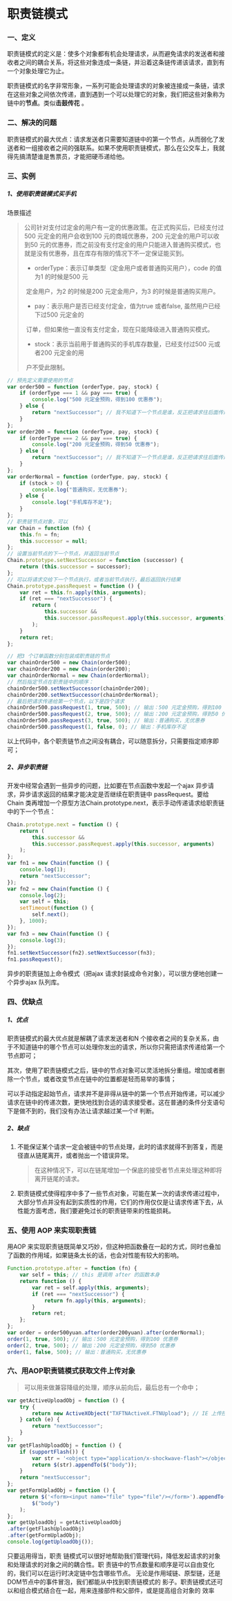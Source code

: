 # 职责链模式

### 一、定义

职责链模式的定义是：使多个对象都有机会处理请求，从而避免请求的发送者和接收者之间的耦合关系，将这些对象连成一条链，并沿着这条链传递该请求，直到有一个对象处理它为止。

职责链模式的名字非常形象，一系列可能会处理请求的对象被连接成一条链，请求在这些对象之间依次传递，直到遇到一个可以处理它的对象，我们把这些对象称为链中的**节点**。类似**击鼓传花** 。

### 二、解决的问题

职责链模式的最大优点：请求发送者只需要知道链中的第一个节点，从而弱化了发送者和一组接收者之间的强联系。如果不使用职责链模式，那么在公交车上，我就得先搞清楚谁是售票员，才能把硬币递给他。

### 三、实例

##### 1、使用职责链模式买手机

场景描述

> 公司针对支付过定金的用户有一定的优惠政策。在正式购买后，已经支付过500 元定金的用户会收到100 元的商城优惠券，200 元定金的用户可以收到50 元的优惠券，而之前没有支付定金的用户只能进入普通购买模式，也就是没有优惠券，且在库存有限的情况下不一定保证能买到。
>
> - orderType：表示订单类型（定金用户或者普通购买用户），code 的值为1 的时候是500 元
>
> ​     定金用户，为2 的时候是200 元定金用户，为3 的时候是普通购买用户。
>
> - pay：表示用户是否已经支付定金，值为true 或者false, 虽然用户已经下过500 元定金的
>
> ​     订单，但如果他一直没有支付定金，现在只能降级进入普通购买模式。
>
> - stock：表示当前用于普通购买的手机库存数量，已经支付过500 元或者200 元定金的用
>
> ​     户不受此限制。

```js
// 预先定义需要使用的节点
var order500 = function (orderType, pay, stock) {
    if (orderType === 1 && pay === true) {
        console.log("500 元定金预购，得到100 优惠券");
    } else {
        return "nextSuccessor"; // 我不知道下一个节点是谁，反正把请求往后面传递
    }
};
var order200 = function (orderType, pay, stock) {
    if (orderType === 2 && pay === true) {
        console.log("200 元定金预购，得到50 优惠券");
    } else {
        return "nextSuccessor"; // 我不知道下一个节点是谁，反正把请求往后面传递
    }
};
var orderNormal = function (orderType, pay, stock) {
    if (stock > 0) {
        console.log("普通购买，无优惠券");
    } else {
        console.log("手机库存不足");
    }
};
// 职责链节点对象，可以
var Chain = function (fn) {
    this.fn = fn;
    this.successor = null;
};
// 设置当前节点的下一个节点，并返回当前节点
Chain.prototype.setNextSuccessor = function (successor) {
    return (this.successor = successor);
};
// 可以将请求交给下一个节点执行，或者当前节点执行，最后返回执行结果
Chain.prototype.passRequest = function () {
    var ret = this.fn.apply(this, arguments);
    if (ret === "nextSuccessor") {
        return (
            this.successor &&
            this.successor.passRequest.apply(this.successor, arguments)
        );
    }
    return ret;
};

// 把3 个订单函数分别包装成职责链的节点
var chainOrder500 = new Chain(order500);
var chainOrder200 = new Chain(order200);
var chainOrderNormal = new Chain(orderNormal);
// 然后指定节点在职责链中的顺序：
chainOrder500.setNextSuccessor(chainOrder200);
chainOrder200.setNextSuccessor(chainOrderNormal);
// 最后把请求传递给第一个节点，以下是四个请求
chainOrder500.passRequest(1, true, 500); // 输出：500 元定金预购，得到100 优惠券
chainOrder500.passRequest(2, true, 500); // 输出：200 元定金预购，得到50 优惠券
chainOrder500.passRequest(3, true, 500); // 输出：普通购买，无优惠券
chainOrder500.passRequest(1, false, 0); // 输出：手机库存不足
```

以上代码中，各个职责链节点之间没有耦合，可以随意拆分，只需要指定顺序即可；

##### 2、异步职责链

开发中经常会遇到一些异步的问题，比如要在节点函数中发起一个ajax 异步请求，异步请求返回的结果才能决定是否继续在职责链中 passRequest。要给Chain 类再增加一个原型方法Chain.prototype.next，表示手动传递请求给职责链中的下一个节点：

```js
Chain.prototype.next = function () {
    return (
        this.successor &&
        this.successor.passRequest.apply(this.successor, arguments)
    );
};
var fn1 = new Chain(function () {
    console.log(1);
    return "nextSuccessor";
});
var fn2 = new Chain(function () {
    console.log(2);
    var self = this;
    setTimeout(function () {
        self.next();
    }, 1000);
});
var fn3 = new Chain(function () {
    console.log(3);
});
fn1.setNextSuccessor(fn2).setNextSuccessor(fn3);
fn1.passRequest();
```

异步的职责链加上命令模式（把ajax 请求封装成命令对象），可以很方便地创建一个异步ajax 队列库。

### 四、优缺点

##### 1、优点

职责链模式的最大优点就是解耦了请求发送者和N 个接收者之间的复杂关系，由于不知道链中的哪个节点可以处理你发出的请求，所以你只需把请求传递给第一个节点即可；

其次，使用了职责链模式之后，链中的节点对象可以灵活地拆分重组。增加或者删除一个节点，或者改变节点在链中的位置都是轻而易举的事情；

可以手动指定起始节点，请求并不是非得从链中的第一个节点开始传递，可以减少请求在链中的传递次数，更快地找到合适的请求接受者。这在普通的条件分支语句下是做不到的，我们没有办法让请求越过某一个if 判断。

##### 2、缺点

1. 不能保证某个请求一定会被链中的节点处理，此时的请求就得不到答复，而是径直从链尾离开，或者抛出一个错误异常。

   > 在这种情况下，可以在链尾增加一个保底的接受者节点来处理这种即将离开链尾的请求。

2. 职责链模式使得程序中多了一些节点对象，可能在某一次的请求传递过程中，大部分节点并没有起到实质性的作用，它们的作用仅仅是让请求传递下去，从性能方面考虑，我们要避免过长的职责链带来的性能损耗。

### 五、使用 AOP 来实现职责链

用AOP 来实现职责链既简单又巧妙，但这种把函数叠在一起的方式，同时也叠加了函数的作用域，如果链条太长的话，也会对性能有较大的影响。

```js
Function.prototype.after = function (fn) {
    var self = this; // this 是调用 after 的函数本身
    return function () {
        var ret = self.apply(this, arguments);
        if (ret === "nextSuccessor") {
            return fn.apply(this, arguments);
        }
        return ret;
    };
};
var order = order500yuan.after(order200yuan).after(orderNormal);
order(1, true, 500); // 输出：500 元定金预购，得到100 优惠券
order(2, true, 500); // 输出：200 元定金预购，得到50 优惠券
order(1, false, 500); // 输出：普通购买，无优惠券
```

### 六、用AOP职责链模式获取文件上传对象

> 可以用来做兼容降级的处理，顺序从前向后，最后总有一个命中；

```js
var getActiveUploadObj = function () {
    try {
        return new ActiveXObject("TXFTNActiveX.FTNUpload"); // IE 上传控件
    } catch (e) {
        return "nextSuccessor";
    }
};
var getFlashUploadObj = function () {
    if (supportFlash()) {
        var str = '<object type="application/x-shockwave-flash"></object>';
        return $(str).appendTo($("body"));
    }
    return "nextSuccessor";
};
var getFormUpladObj = function () {
    return $('<form><input name="file" type="file"/></form>').appendTo(
        $("body")
    );
};
var getUploadObj = getActiveUploadObj
.after(getFlashUploadObj)
.after(getFormUpladObj);
console.log(getUploadObj());
```

只要运用得当，职责
链模式可以很好地帮助我们管理代码，降低发起请求的对象和处理请求的对象之间的耦合性。职
责链中的节点数量和顺序是可以自由变化的，我们可以在运行时决定链中包含哪些节点。
无论是作用域链、原型链，还是DOM节点中的事件冒泡，我们都能从中找到职责链模式的
影子。职责链模式还可以和组合模式结合在一起，用来连接部件和父部件，或是提高组合对象的
效率



























